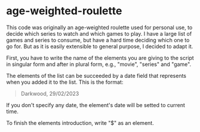 # age-weighted-roulette

This code was originally an age-weighted roulette used for personal use, to decide which series to watch and which games to play. I have a large list of games and series to consume, but have a hard time deciding which one to go for.
But as it is easily extensible to general purpose, I decided to adapt it.


First, you have to write the name of the elements you are giving to the script in singular form and after in plural form, e.g., "movie", "series" and "game".

The elements of the list can be succeeded by a date field that represents when you added it to the list. This is the format:
> Darkwood, 29/02/2023

If you don't specify any date, the element's date will be setted to current time.

To finish the elements introduction, write "$" as an element.